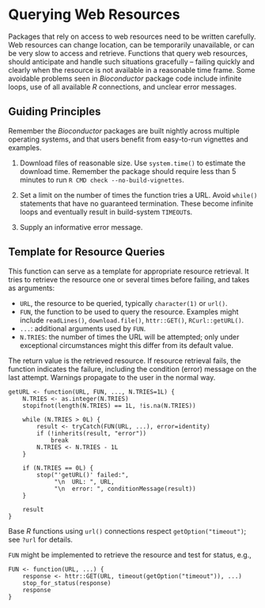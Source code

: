 # Querying Web Resources

Packages that rely on access to web resources need to be written
carefully. Web resources can change location, can be temporarily
unavailable, or can be very slow to access and retrieve. Functions that
query web resources, should anticipate and handle such situations
gracefully – failing quickly and clearly when the resource is not
available in a reasonable time frame. Some avoidable problems seen in
*Bioconductor* package code include infinite loops, use of all available
*R* connections, and unclear error messages.

## Guiding Principles

Remember the *Bioconductor* packages are built nightly across multiple
operating systems, and that users benefit from easy-to-run vignettes and
examples.

1.  Download files of reasonable size. Use `system.time()` to estimate
    the download time. Remember the package should require less than 5
    minutes to run `R CMD check --no-build-vignettes`.

2.  Set a limit on the number of times the function tries a URL. Avoid
    `while()` statements that have no guaranteed termination. These
    become infinite loops and eventually result in build-system
    `TIMEOUT`s.

3.  Supply an informative error message.

## Template for Resource Queries

This function can serve as a template for appropriate resource
retrieval. It tries to retrieve the resource one or several times before
failing, and takes as arguments:

-   `URL`, the resource to be queried, typically `character(1)` or
    `url()`.
-   `FUN`, the function to be used to query the resource. Examples might
    include `readLines()`, `download.file()`, `httr::GET()`,
    `RCurl::getURL()`.
-   `...`: additional arguments used by `FUN`.
-   `N.TRIES`: the number of times the URL will be attempted; only under
    exceptional circumstances might this differ from its default value.

The return value is the retrieved resource. If resource retrieval fails,
the function indicates the failure, including the condition (error)
message on the last attempt. Warnings propagate to the user in the
normal way.

    getURL <- function(URL, FUN, ..., N.TRIES=1L) {
        N.TRIES <- as.integer(N.TRIES)
        stopifnot(length(N.TRIES) == 1L, !is.na(N.TRIES))

        while (N.TRIES > 0L) {
            result <- tryCatch(FUN(URL, ...), error=identity)
            if (!inherits(result, "error"))
                break
            N.TRIES <- N.TRIES - 1L
        }

        if (N.TRIES == 0L) {
            stop("'getURL()' failed:",
                 "\n  URL: ", URL,
                 "\n  error: ", conditionMessage(result))
        }

        result
    }

Base *R* functions using `url()` connections respect
`getOption("timeout")`; see `?url` for details.

`FUN` might be implemented to retrieve the resource and test for status,
e.g.,

    FUN <- function(URL, ...) {
        response <- httr::GET(URL, timeout(getOption("timeout")), ...)
        stop_for_status(response)
        response
    }
